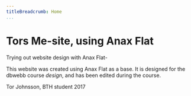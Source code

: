 ```yaml
---
titleBreadcrumb: Home
...
```

Tors Me-site, using Anax Flat
===============================

Trying out website design with Anax Flat-

This website was created using Anax Flat as a base. It is designed for the dbwebb course *design*, and has been edited during the course.

Tor Johnsson, BTH student 2017
